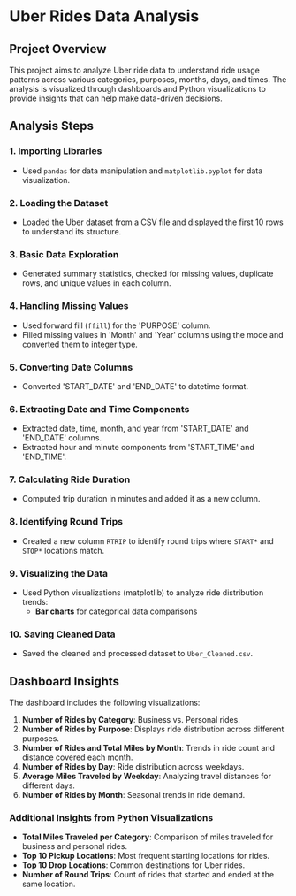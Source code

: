 # Uber Rides Data Analysis

## Project Overview
This project aims to analyze Uber ride data to understand ride usage patterns across various categories, purposes, months, days, and times. The analysis is visualized through dashboards and Python visualizations to provide insights that can help make data-driven decisions.


## Analysis Steps

### 1. Importing Libraries
- Used `pandas` for data manipulation and `matplotlib.pyplot` for data visualization.

### 2. Loading the Dataset
- Loaded the Uber dataset from a CSV file and displayed the first 10 rows to understand its structure.

### 3. Basic Data Exploration
- Generated summary statistics, checked for missing values, duplicate rows, and unique values in each column.

### 4. Handling Missing Values
- Used forward fill (`ffill`) for the 'PURPOSE' column.
- Filled missing values in 'Month' and 'Year' columns using the mode and converted them to integer type.

### 5. Converting Date Columns
- Converted 'START_DATE' and 'END_DATE' to datetime format.

### 6. Extracting Date and Time Components
- Extracted date, time, month, and year from 'START_DATE' and 'END_DATE' columns.
- Extracted hour and minute components from 'START_TIME' and 'END_TIME'.

### 7. Calculating Ride Duration
- Computed trip duration in minutes and added it as a new column.

### 8. Identifying Round Trips
- Created a new column `RTRIP` to identify round trips where `START*` and `STOP*` locations match.

### 9. Visualizing the Data
- Used Python visualizations (matplotlib) to analyze ride distribution trends:
  - **Bar charts** for categorical data comparisons
 
### 10. Saving Cleaned Data
- Saved the cleaned and processed dataset to `Uber_Cleaned.csv`.

## Dashboard Insights

The dashboard includes the following visualizations:

1. **Number of Rides by Category**: Business vs. Personal rides.
2. **Number of Rides by Purpose**: Displays ride distribution across different purposes.
3. **Number of Rides and Total Miles by Month**: Trends in ride count and distance covered each month.
4. **Number of Rides by Day**: Ride distribution across weekdays.
5. **Average Miles Traveled by Weekday**: Analyzing travel distances for different days.
6. **Number of Rides by Month**: Seasonal trends in ride demand.

### Additional Insights from Python Visualizations
- **Total Miles Traveled per Category**: Comparison of miles traveled for business and personal rides.
- **Top 10 Pickup Locations**: Most frequent starting locations for rides.
- **Top 10 Drop Locations**: Common destinations for Uber rides.
- **Number of Round Trips**: Count of rides that started and ended at the same location.



